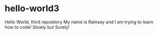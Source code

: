 # hello-world3
Hello World, third repository
My name is Ramsey and I am trying to learn how to code!  Slowly but Surely!

